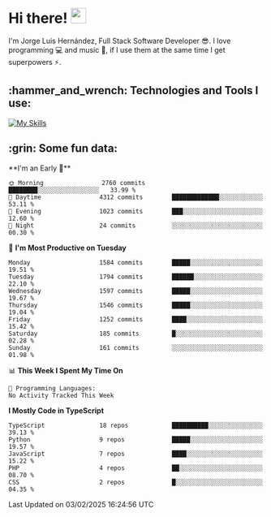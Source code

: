 <h1 align="left">
 <abc>
  <br>Hi there! <img src="https://user-images.githubusercontent.com/42378118/110234147-e3259600-7f4e-11eb-95be-0c4047144dea.gif" width="30"><br>
 </abc>
</h1>

I'm Jorge Luis Hernández, Full Stack Software Developer :sunglasses:. I love programming :computer: and music :musical_score:, if I use them at the same time I get superpowers :zap:. 


<h2 align="left">:hammer_and_wrench: Technologies and Tools I use:</h2>

[![My Skills](https://skillicons.dev/icons?i=js,ts,html,css,py,vue,react,next,nest,postgres,mysql)](https://skillicons.dev)

<h2 align="left">:grin: Some fun data:</h2>
<!--START_SECTION:waka-->
**I'm an Early 🐤** 

```text
🌞 Morning                2760 commits        ████████░░░░░░░░░░░░░░░░░   33.99 % 
🌆 Daytime                4312 commits        █████████████░░░░░░░░░░░░   53.11 % 
🌃 Evening                1023 commits        ███░░░░░░░░░░░░░░░░░░░░░░   12.60 % 
🌙 Night                  24 commits          ░░░░░░░░░░░░░░░░░░░░░░░░░   00.30 % 
```
📅 **I'm Most Productive on Tuesday** 

```text
Monday                   1584 commits        █████░░░░░░░░░░░░░░░░░░░░   19.51 % 
Tuesday                  1794 commits        ██████░░░░░░░░░░░░░░░░░░░   22.10 % 
Wednesday                1597 commits        █████░░░░░░░░░░░░░░░░░░░░   19.67 % 
Thursday                 1546 commits        █████░░░░░░░░░░░░░░░░░░░░   19.04 % 
Friday                   1252 commits        ████░░░░░░░░░░░░░░░░░░░░░   15.42 % 
Saturday                 185 commits         █░░░░░░░░░░░░░░░░░░░░░░░░   02.28 % 
Sunday                   161 commits         ░░░░░░░░░░░░░░░░░░░░░░░░░   01.98 % 
```


📊 **This Week I Spent My Time On** 

```text
💬 Programming Languages: 
No Activity Tracked This Week
```

**I Mostly Code in TypeScript** 

```text
TypeScript               18 repos            ██████████░░░░░░░░░░░░░░░   39.13 % 
Python                   9 repos             █████░░░░░░░░░░░░░░░░░░░░   19.57 % 
JavaScript               7 repos             ████░░░░░░░░░░░░░░░░░░░░░   15.22 % 
PHP                      4 repos             ██░░░░░░░░░░░░░░░░░░░░░░░   08.70 % 
CSS                      2 repos             █░░░░░░░░░░░░░░░░░░░░░░░░   04.35 % 
```




 Last Updated on 03/02/2025 16:24:56 UTC
<!--END_SECTION:waka-->
